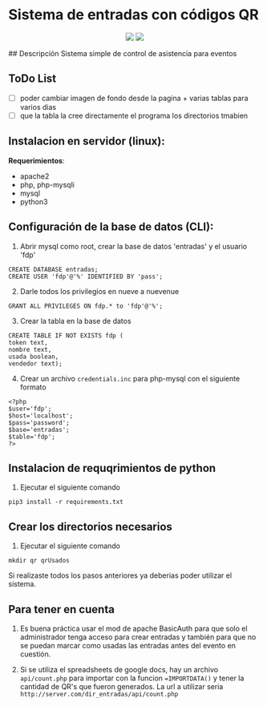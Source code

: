 # Sistema de entradas con códigos QR
<p align="center">
<img src="https://user-images.githubusercontent.com/45110242/203401154-a3090563-6c59-463d-849f-ec6591df9e54.png"</img>
<img src="https://user-images.githubusercontent.com/45110242/203401636-9ac29fc4-9f3f-4e1d-90e7-0decb7ec10ee.png"</img>
</p>
## Descripción
Sistema simple de control de asistencia para eventos

## ToDo List

- [ ] poder cambiar imagen de fondo desde la pagina + varias tablas para varios dias
- [ ] que la tabla la cree directamente el programa los directorios tmabien

## Instalacion en servidor (linux):
**Requerimientos**: 
- apache2
- php, php-mysqli
- mysql
- python3

## Configuración de la base de datos (CLI):
1. Abrir mysql como root, crear la base de datos 'entradas' y el usuario 'fdp'
```
CREATE DATABASE entradas;
CREATE USER 'fdp'@'%' IDENTIFIED BY 'pass';
```
2. Darle todos los privilegios en nueve a nuevenue 
```
GRANT ALL PRIVILEGES ON fdp.* to 'fdp'@'%';
```
3. Crear la tabla en la base de datos
```
CREATE TABLE IF NOT EXISTS fdp (
token text,
nombre text,
usada boolean,
vendedor text);
```
4. Crear un archivo `credentials.inc` para php-mysql con el siguiente formato
```
<?php
$user='fdp';
$host='localhost';
$pass='password';
$base='entradas';
$table='fdp';
?>
```


## Instalacion de requqrimientos de python
1. Ejecutar el siguiente comando
```
pip3 install -r requirements.txt
```

## Crear los directorios necesarios
1. Ejecutar el siguiente comando
```
mkdir qr qrUsados
```

Si realizaste todos los pasos anteriores ya deberias poder utilizar el sistema.

## Para tener en cuenta
1. Es buena práctica usar el mod de apache BasicAuth para que solo el administrador tenga acceso para crear entradas 
y también para que no se puedan marcar como usadas las entradas antes del evento en cuestión.

2. Si se utiliza el spreadsheets de google docs, hay un archivo `api/count.php` para importar con la funcion `=IMPORTDATA()`
y tener la cantidad de QR's que fueron generados. La url a utilizar seria `http://server.com/dir_entradas/api/count.php`

